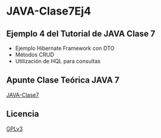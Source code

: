 # JAVA-Clase7Ej4
## Ejemplo 4 del Tutorial de JAVA Clase 7

  * Ejemplo Hibernate Framework con DTO
  * Métodos CRUD
  * Utilización de HQL para consultas

## Apunte Clase Teórica JAVA 7
[JAVA-Clase7](https://profmatiasgarcia.com.ar/uploads/tutoriales/ClaseTeoricaJAVA7.pdf)

## Licencia
[GPLv3](https://www.gnu.org/licenses/gpl-3.0.en.html)
